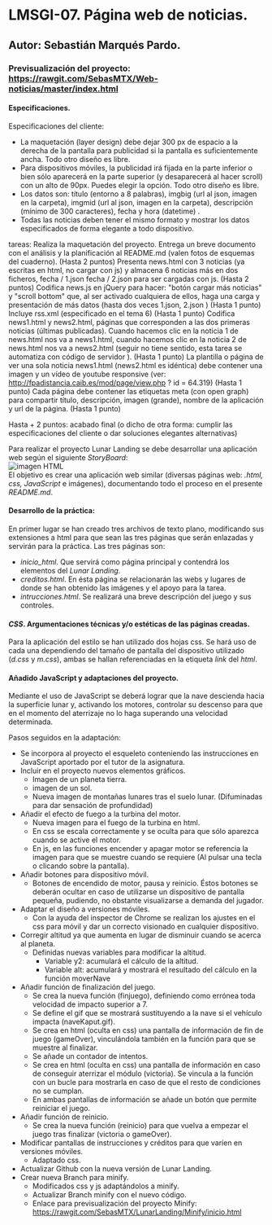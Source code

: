 # LMSGI-07. Página web de noticias.
## Autor: Sebastián Marqués Pardo.
### Previsualización del proyecto: https://rawgit.com/SebasMTX/Web-noticias/master/index.html
#### Especificaciones.
Especificaciones del cliente:

- La maquetación (layer design) debe dejar 300 px de espacio a la derecha de la pantalla para publicidad si la pantalla es suficientemente ancha. Todo otro diseño es libre.
- Para dispositivos móviles, la publicidad irá fijada en la parte inferior o bien sólo aparecerá en la parte superior (y desaparecerá al hacer scroll) con un alto de 90px. Puedes elegir la opción. Todo otro diseño es libre.
- Los datos son: título (entorno a 8 palabras), imgbig (url al json, imagen en la carpeta), imgmid (url al json, imagen en la carpeta), descripción (mínimo de 300 caracteres), fecha y hora (datetime) .
- Todas las noticias deben tener el mismo formato y mostrar los datos especificados de forma elegante a todo dispositivo.

tareas:
    Realiza la maquetación del proyecto. Entrega un breve documento con el análisis y la planificación al README.md (valen fotos de esquemas del cuaderno).
    (Hasta 2 puntos)
    Presenta news.html con 3 noticias (ya escritas en html, no cargar con js) y almacena 6 noticias más en dos ficheros, fecha / 1.json fecha / 2.json para ser cargadas con js.
    (Hasta 2 puntos)
    Codifica news.js en jQuery para hacer: "botón cargar más noticias" y "scroll bottom" que, al ser activado cualquiera de ellos, haga una carga y presentación de más datos (hasta dos veces 1.json, 2.json )
    (Hasta 1 punto)
    Incluye rss.xml (especificado en el tema 6)
    (Hasta 1 punto)
    Codifica news1.html y news2.html, páginas que corresponden a las dos primeras noticias (últimas publicadas). Cuando hacemos clic en la noticia 1 de news.html nos va a news1.html, cuando hacemos clic en la noticia 2 de news.html nos va a news2.html (seguir no tiene sentido, esta tarea se automatiza con código de servidor ).
    (Hasta 1 punto)
    La plantilla o página de ver una sola noticia news1.html (news2.html es idéntica) debe contener una imagen y un vídeo de youtube responsive (ver: http://fpadistancia.caib.es/mod/page/view.php ? id = 64.319)
    (Hasta 1 punto)
    Cada página debe contener las etiquetas meta (con open graph) para compartir título, descripción, imagen (grande), nombre de la aplicación y url de la página.
    (Hasta 1 punto)

Hasta + 2 puntos: acabado final (o dicho de otra forma: cumplir las especificaciones del cliente o dar soluciones elegantes alternativas)

Para realizar el proyecto Lunar Landing se debe desarrollar una aplicación web según el siguiente _StoryBoard_:  
![imagen HTML](storyboard.jpg)  
El objetivo es crear una aplicación web similar (diversas páginas web: _.html, css, JavaScript_ e imágenes), documentando todo el proceso en el presente _README.md_.
#### Desarrollo de la práctica:
En primer lugar se han creado tres archivos de texto plano, modificando sus extensiones a html para que sean las tres páginas que serán enlazadas y servirán para la práctica. Las tres páginas son:
 * _inicio_html_. Que servirá como página principal y contendrá los elementos del _Lunar Landing_.
 * _creditos.html_. En ésta página se relacionarán las webs y lugares de donde se han obtenido las imágenes y el apoyo para la tarea. 
 * _intrucciones.html_. Se realizará una breve descripción del juego y sus controles.

#### _CSS_. Argumentaciones técnicas y/o estéticas de las páginas creadas.
 
 Para la aplicación del estilo se han utilizado dos hojas css. Se hará uso de cada una dependiendo del tamaño de pantalla del dispositivo utilizado (_d.css_ y _m.css_), ambas se hallan referenciadas en la etiqueta _link_ del _html_.
  
#### Añadido JavaScript y adaptaciones del proyecto.

Mediante el uso de JavaScript se deberá lograr que la nave descienda hacia la superficie lunar y, activando los motores, controlar su descenso para que en el momento del aterrizaje no lo haga superando una velocidad determinada.

Pasos seguidos en la adaptación:

  * Se incorpora al proyecto el esqueleto conteniendo las instrucciones en JavaScript aportado por el tutor de la asignatura.
  * Incluir en el proyecto nuevos elementos gráficos.
    * Imagen de un planeta tierra.
    * imagen de un sol.
    * Nueva imagen de montañas lunares tras el suelo lunar. (Difuminadas para dar sensación de profundidad)
  * Añadir el efecto de fuego a la turbina del motor.
    * Nueva imagen para el fuego de la turbina en html.
    * En css se escala correctamente y se oculta para que sólo aparezca cuando se active el motor.
    * En js, en las funciones encender y apagar motor se referencia la imagen para que se muestre cuando se requiere (Al pulsar una tecla o clicando sobre la pantalla).
  * Añadir botones para dispositivo móvil.
    * Botones de encendido de motor, pausa y reinicio. Éstos botones se deberán ocultar en caso de utilizarse un dispositivo de pantalla pequeña, pudiendo, no obstante visualizarse a demanda del jugador. 
  * Adaptar el diseño a versiones móviles.
    * Con la ayuda del inspector de Chrome se realizan los ajustes en el css para móvil y dar un correcto visionado en cualquier dispositivo.
  * Corregir altitud ya que aumenta en lugar de disminuir cuando se acerca al planeta.
    * Definidas nuevas variables para modificar la altitud.
       * Variable y2: acumulará el cálculo de la altitud.
       * Variable alt: acumulará y mostrará el resultado del cálculo en la función  moverNave
  * Añadir función de finalización del juego.
    * Se crea la nueva función (finjuego), definiendo como errónea toda velocidad de impacto superior a 7.
    * Se define el gif que se mostrará sustituyendo a la nave si el vehículo impacta (naveKaput.gif).
    * Se crea en html (oculta en css) una pantalla de información de fin de juego (gameOver), vinculándola también en la función para que se muestre al finalizar.
    * Se añade un contador de intentos.
    * Se crea en html (oculta en css) una pantalla de información en caso de conseguir aterrizar el módulo (victoria). Se vincula a la función con un bucle para mostrarla en caso de que el resto de condiciones no se cumplan.
    * En ambas pantallas de información se añade un botón que permite reiniciar el juego.
  * Añadir función de reinicio.
    * Se crea la nueva función (reinicio) para que vuelva a empezar el juego tras finalizar (victoria o gameOver).
  * Modificar pantallas de instrucciones y créditos para que varíen en versiones móviles.
    * Adaptado css.
  * Actualizar Github con la nueva versión de Lunar Landing.
  * Crear nueva Branch para minify.
    * Modificados css y js adaptándolos a minify.
    * Actualizar Branch minify con el nuevo código.
    * Enlace para previsualización del proyecto Minify: https://rawgit.com/SebasMTX/LunarLanding/Minify/inicio.html
